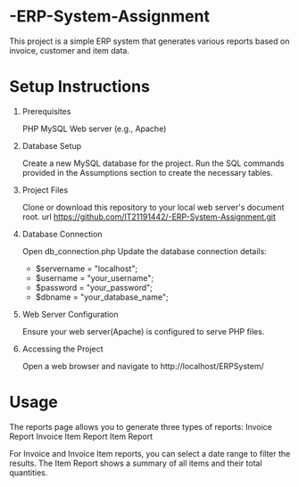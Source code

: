 # -ERP-System-Assignment
This project is a simple ERP system that generates various reports based on invoice, customer and item data.

# Setup Instructions

1. Prerequisites

     PHP 
     MySQL
     Web server (e.g., Apache)

2. Database Setup

    Create a new MySQL database for the project.
    Run the SQL commands provided in the Assumptions section to create the necessary tables.

3. Project Files

    Clone or download this repository to your local web server's document root.
    url https://github.com/IT21191442/-ERP-System-Assignment.git
  
5. Database Connection

    Open db_connection.php
    Update the database connection details:
      - $servername = "localhost";
      - $username = "your_username";
      - $password = "your_password";
      - $dbname = "your_database_name";

6. Web Server Configuration

    Ensure your web server(Apache) is configured to serve PHP files.

7. Accessing the Project

    Open a web browser and navigate to http://localhost/ERPSystem/

# Usage

The reports page allows you to generate three types of reports:
        Invoice Report
        Invoice Item Report
        Item Report
    
For Invoice and Invoice Item reports, you can select a date range to filter the results.
The Item Report shows a summary of all items and their total quantities.
